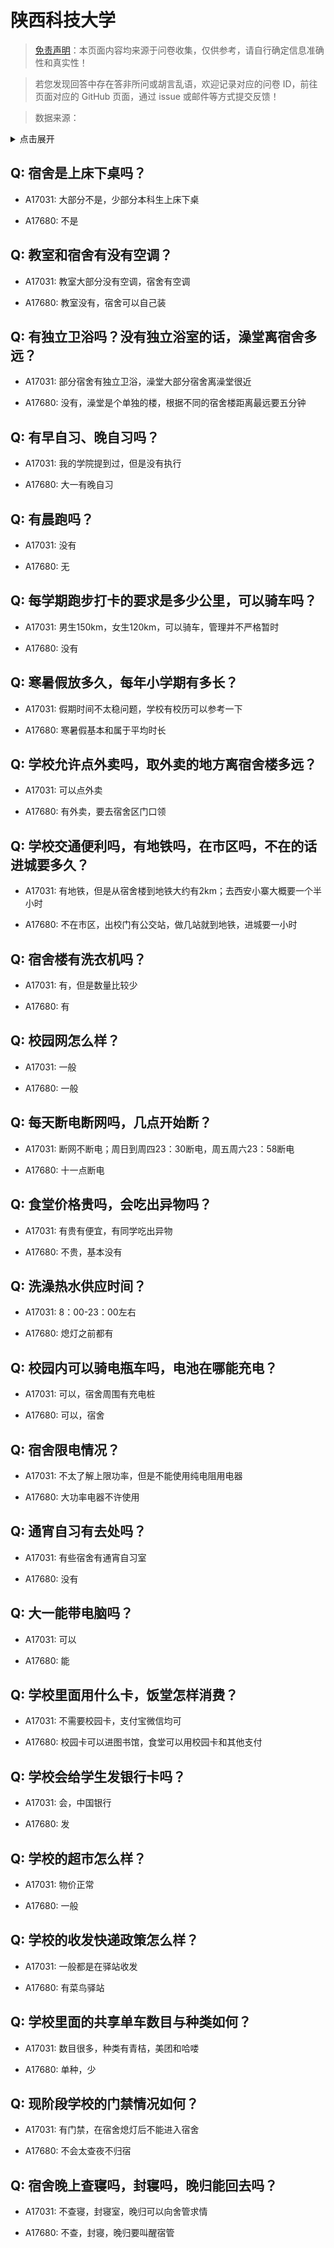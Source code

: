 # 陕西科技大学

> [免责声明](https://colleges.chat/#_3)：本页面内容均来源于问卷收集，仅供参考，请自行确定信息准确性和真实性！

> 若您发现回答中存在答非所问或胡言乱语，欢迎记录对应的问卷 ID，前往页面对应的 GitHub 页面，通过 issue 或邮件等方式提交反馈！

> 数据来源：

<details><summary>点击展开</summary>
<ul>
<li>A17031: 匿名 (2023 年 04 月)</li>
<li>A17680: 匿名 (2023 年 06 月)</li>
</ul>
</details>

## Q: 宿舍是上床下桌吗？

- A17031: 大部分不是，少部分本科生上床下桌

- A17680: 不是

## Q: 教室和宿舍有没有空调？

- A17031: 教室大部分没有空调，宿舍有空调

- A17680: 教室没有，宿舍可以自己装

## Q: 有独立卫浴吗？没有独立浴室的话，澡堂离宿舍多远？

- A17031: 部分宿舍有独立卫浴，澡堂大部分宿舍离澡堂很近

- A17680: 没有，澡堂是个单独的楼，根据不同的宿舍楼距离最远要五分钟

## Q: 有早自习、晚自习吗？

- A17031: 我的学院提到过，但是没有执行

- A17680: 大一有晚自习

## Q: 有晨跑吗？

- A17031: 没有

- A17680: 无

## Q: 每学期跑步打卡的要求是多少公里，可以骑车吗？

- A17031: 男生150km，女生120km，可以骑车，管理并不严格暂时

- A17680: 没有

## Q: 寒暑假放多久，每年小学期有多长？

- A17031: 假期时间不太稳问题，学校有校历可以参考一下

- A17680: 寒暑假基本和属于平均时长

## Q: 学校允许点外卖吗，取外卖的地方离宿舍楼多远？

- A17031: 可以点外卖

- A17680: 有外卖，要去宿舍区门口领

## Q: 学校交通便利吗，有地铁吗，在市区吗，不在的话进城要多久？

- A17031: 有地铁，但是从宿舍楼到地铁大约有2km；去西安小寨大概要一个半小时

- A17680: 不在市区，出校门有公交站，做几站就到地铁，进城要一小时

## Q: 宿舍楼有洗衣机吗？

- A17031: 有，但是数量比较少

- A17680: 有

## Q: 校园网怎么样？

- A17031: 一般

- A17680: 一般

## Q: 每天断电断网吗，几点开始断？

- A17031: 断网不断电；周日到周四23：30断电，周五周六23：58断电

- A17680: 十一点断电

## Q: 食堂价格贵吗，会吃出异物吗？

- A17031: 有贵有便宜，有同学吃出异物

- A17680: 不贵，基本没有

## Q: 洗澡热水供应时间？

- A17031: 8：00-23：00左右

- A17680: 熄灯之前都有

## Q: 校园内可以骑电瓶车吗，电池在哪能充电？

- A17031: 可以，宿舍周围有充电桩

- A17680: 可以，宿舍

## Q: 宿舍限电情况？

- A17031: 不太了解上限功率，但是不能使用纯电阻用电器

- A17680: 大功率电器不许使用

## Q: 通宵自习有去处吗？

- A17031: 有些宿舍有通宵自习室

- A17680: 没有

## Q: 大一能带电脑吗？

- A17031: 可以

- A17680: 能

## Q: 学校里面用什么卡，饭堂怎样消费？

- A17031: 不需要校园卡，支付宝微信均可

- A17680: 校园卡可以进图书馆，食堂可以用校园卡和其他支付

## Q: 学校会给学生发银行卡吗？

- A17031: 会，中国银行

- A17680: 发

## Q: 学校的超市怎么样？

- A17031: 物价正常

- A17680: 一般

## Q: 学校的收发快递政策怎么样？

- A17031: 一般都是在驿站收发

- A17680: 有菜鸟驿站

## Q: 学校里面的共享单车数目与种类如何？

- A17031: 数目很多，种类有青桔，美团和哈喽

- A17680: 单种，少

## Q: 现阶段学校的门禁情况如何？

- A17031: 有门禁，在宿舍熄灯后不能进入宿舍

- A17680: 不会太查夜不归宿

## Q: 宿舍晚上查寝吗，封寝吗，晚归能回去吗？

- A17031: 不查寝，封寝室，晚归可以向舍管求情

- A17680: 不查，封寝，晚归要叫醒宿管

